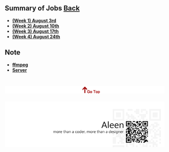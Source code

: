 ## Summary of Jobs	[Back](./../Readme.md)

* [**(Week 1) August 3rd**](./1/1.md)
* [**(Week 2) August 10th**](./1/2.md)
* [**(Week 3) August 17th**](./1/3.md)
* [**(Week 4) August 24th**](./1/4.md)

## Note

* [**ffmpeg**](./ffmpeg/ffmpeg.md)
* [**Server**](./server/server.md)

<a href="#" style="left:200px;"><img src="./../pic/gotop.png"></a>
=====
<a href="http://aleen42.github.io/" target="_blank" ><img src="./../pic/tail.gif"></a>
